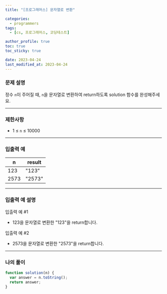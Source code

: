```yaml
---
title: "[프로그래머스] 문자열로 변환"

categories:
  - programmers
tags:
  - [cs, 프로그래머스, 코딩테스트]

author_profile: true
toc: true
toc_sticky: true

date: 2023-04-24
last_modified_at: 2023-04-24
---
```


### 문제 설명

정수 `n`이 주어질 때, `n`을 문자열로 변환하여 return하도록 solution 함수를 완성해주세요.

---

### 제한사항

- 1 ≤ `n` ≤ 10000

---

### 입출력 예

| n    | result |
| ---- | ------ |
| 123  | "123"  |
| 2573 | "2573" |

---

### 입출력 예 설명

입출력 예 #1

- 123을 문자열로 변환한 "123"을 return합니다.

입출력 예 #2

- 2573을 문자열로 변환한 "2573"을 return합니다.

---

### 나의 풀이

```jsx
function solution(n) {
  var answer = n.toString();
  return answer;
}
```
